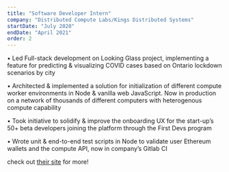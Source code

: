 ```yaml
---
title: "Software Developer Intern"
company: "Distributed Compute Labs/Kings Distributed Systems"
startDate: "July 2020"
endDate: "April 2021"
order: 2
---
```


• Led Full-stack development on Looking Glass project, implementing a feature for predicting & visualizing COVID cases based on Ontario lockdown scenarios by city

• Architected & implemented a solution for initialization of different compute worker environments in Node & vanilla web JavaScript. Now in production on a network of thousands of different computers with heterogenous compute capability

• Took initiative to solidify & improve the onboarding UX for the start-up’s 50+ beta developers joining the platform through the First Devs program

• Wrote unit & end-to-end test scripts in Node to validate user Ethereum wallets and the compute API, now in company’s Gitlab CI

check out [their site](https://distributed.computer/) for more!

